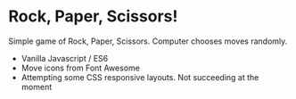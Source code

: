 # Rock, Paper, Scissors!

Simple game of Rock, Paper, Scissors. Computer chooses moves randomly.

- Vanilla Javascript / ES6
- Move icons from Font Awesome
- Attempting some CSS responsive layouts. Not succeeding at the moment